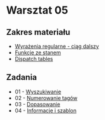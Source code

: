 # Warsztat 05

## Zakres materiału
* [Wyrażenia regularne - ciąg dalszy](https://github.com/slimakuj/perl/blob/master/class05/lecture.md#wyra%C5%BCenia-regularne---ci%C4%85g-dalszy)
* [Funkcje ze stanem](https://github.com/slimakuj/perl/blob/master/class05/lecture.md#funkcje-ze-stanem)
* [Dispatch tables](https://github.com/slimakuj/perl/blob/master/class05/lecture.md#dispatch-table)

## Zadania
* 01 \- [Wyszukiwanie](https://github.com/slimakuj/perl/blob/master/class05/exercises/ex01-grep.md)
* 02 \- [Numerowanie tagów](https://github.com/slimakuj/perl/blob/master/class05/exercises/ex02-numbering.md)
* 03 \- [Dopasowanie](https://github.com/slimakuj/perl/blob/master/class05/exercises/ex03-match.md)
* 04 \- [Informacje i szablon](https://github.com/slimakuj/perl/blob/master/class05/exercises/ex04-users-template.md)
